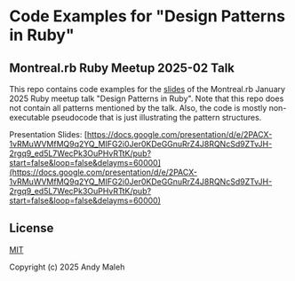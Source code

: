 # Code Examples for "Design Patterns in Ruby" 
## Montreal.rb Ruby Meetup 2025-02 Talk

This repo contains code examples for the [slides](https://docs.google.com/presentation/d/e/2PACX-1vRMuWVMfMQ9q2YQ_MIFG2i0Jer0KDeGGnuRrZ4J8RQNcSd9ZTvJH-2rgq9_ed5L7WecPk3OuPHvRTtK/pub?start=false&loop=false&delayms=60000) of the Montreal.rb January 2025 Ruby meetup talk "Design Patterns in Ruby". 
Note that this repo does not contain all patterns mentioned by the talk. Also, the code is mostly non-executable pseudocode that is just illustrating the pattern structures.

Presentation Slides:
[https://docs.google.com/presentation/d/e/2PACX-1vRMuWVMfMQ9q2YQ_MIFG2i0Jer0KDeGGnuRrZ4J8RQNcSd9ZTvJH-2rgq9_ed5L7WecPk3OuPHvRTtK/pub?start=false&loop=false&delayms=60000](https://docs.google.com/presentation/d/e/2PACX-1vRMuWVMfMQ9q2YQ_MIFG2i0Jer0KDeGGnuRrZ4J8RQNcSd9ZTvJH-2rgq9_ed5L7WecPk3OuPHvRTtK/pub?start=false&loop=false&delayms=60000)

## License

[MIT](LICENSE.txt)

Copyright (c) 2025 Andy Maleh
